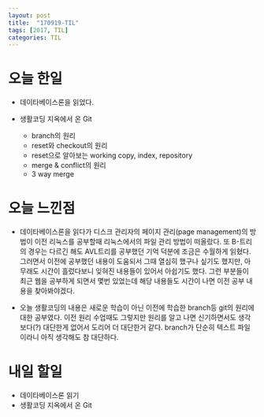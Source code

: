 ```yaml
---
layout: post
title:  "170919-TIL"
tags: [2017, TIL]
categories: TIL
---
```

오늘 한일
========
- 데이타베이스론을 읽었다.

- 생활코딩 지옥에서 온 Git
  - branch의 원리
  - reset와 checkout의 원리
  - reset으로 알아보는 working copy, index, repository
  - merge & conflict의 원리
  - 3 way merge

오늘 느낀점
=========
- 데이타베이스론을 읽다가 디스크 관리자의 페이지 관리(page management)의 방법이 이전 리눅스를 공부할때 리눅스에서의 파일 관리 방법이 떠올랐다. 또 B-트리의 경우는 다르긴 해도 AVL트리를 공부했던 기억 덕분에 조금은 수월하게 읽혔다. 그러면서 이전에 공부했던 내용이 도움되서 그때 열심히 했구나 싶기도 했지만, 아무래도 시간이 흘렀다보니 잊혀진 내용들이 있어서 아쉽기도 했다. 그런 부분들이 최근 웹을 공부하게 되면서 몇번 있었는데 해당 내용들도 시간이 나면 이전 공부 내용을 찾아봐야겠다.

- 오늘 생활코딩의 내용은 새로운 학습이 아닌 이전에 학습한 branch등 git의 원리에 대한 공부였다. 이전 원리 수업때도 그렇지만 원리를 알고 나면 신기하면서도 생각보다(?) 대단한게 없어서 도리어 더 대단한거 같다. branch가 단순히 텍스트 파일이라니 아직 생각해도 참 대단하다.

내일 할일
========
- 데이타베이스론 읽기
- 생활코딩 지옥에서 온 Git
